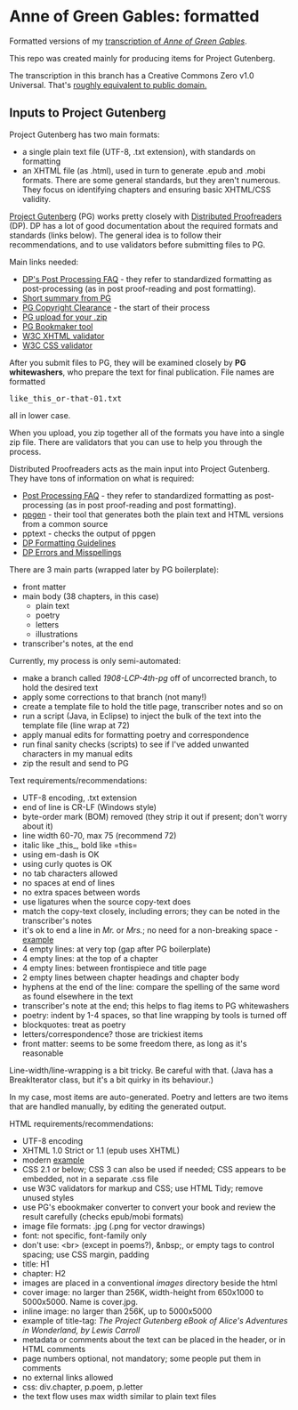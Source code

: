 # Anne of Green Gables: formatted 

Formatted versions of my <a href='https://johanley.github.io/anne-of-green-gables/index.html'>transcription of _Anne of Green Gables_</a>.

This repo was created mainly for producing items for Project Gutenberg.

The transcription in this branch has a Creative Commons Zero v1.0 Universal. 
That's <a href='https://creativecommons.org/share-your-work/public-domain/cc0'>roughly equivalent to public domain.</a>

## Inputs to Project Gutenberg

Project Gutenberg has two main formats:
<ul>
 <li>a single plain text file (UTF-8, .txt extension), with standards on formatting
 <li>an XHTML file (as .html), used in turn to generate .epub and .mobi formats. 
 There are some general standards, but they aren't numerous.
 They focus on identifying chapters and ensuring basic XHTML/CSS validity.
</ul>

<a href='https://www.gutenberg.org/'>Project Gutenberg</a> (PG) works pretty closely with <a href='https://www.pgdp.net/c/'>Distributed Proofreaders</a> (DP). 
DP has a lot of good documentation about the required formats and standards (links below).
The general idea is to follow their recommendations, and to use validators before submitting files to PG.

Main links needed:
<ul>
 <li><a href='https://www.pgdp.net/wiki/DP_Official_Documentation:PP_and_PPV/Post-Processing_FAQ'>DP's Post Processing FAQ</a> - they refer to standardized formatting as post-processing (as in post proof-reading and post formatting).
 <li><a href='http://www.gutenberg.org/help/volunteers_faq.html'>Short summary from PG</a> 
 <li><a href='https://copy.pglaf.org/index.php'>PG Copyright Clearance</a> - the start of their process
 <li><a href='https://upload.pglaf.org/index.php'>PG upload for your .zip </a> 
 <li><a href='https://ebookmaker.pglaf.org/index.php'>PG Bookmaker tool</a> 
 <li><a href='https://validator.w3.org/'>W3C XHTML validator</a> 
 <li><a href='http://jigsaw.w3.org/css-validator/'>W3C CSS validator</a> 
</ul> 

After you submit files to PG, they will be examined closely by <b>PG whitewashers</b>, who prepare the text for final publication.
File names are formatted

<P><tt>like_this_or-that-01.txt</tt>

<P>all in lower case.

<P>When you upload, you zip together all of the formats you have into a single zip file.
There are validators that you can use to help you through the process.

<P>Distributed Proofreaders acts as the main input into Project Gutenberg. 
They have tons of information on what is required:
<ul>
 <li><a href='https://www.pgdp.net/wiki/DP_Official_Documentation:PP_and_PPV/Post-Processing_FAQ'>Post Processing FAQ</a> - they refer to standardized formatting as post-processing (as in post proof-reading and post formatting).
 <li><a href='https://www.pgdp.net/wiki/PPTools/Ppgen'>ppgen</a> - their tool that generates both the plain text and HTML versions from a common source
 <li>pptext - checks the output of ppgen
 <li><a href='https://www.pgdp.net/wiki/DP_Official_Documentation:Formatting/Formatting_Guidelines'>DP Formatting Guidelines</a>
 <li><a href='https://www.pgdp.net/wiki/DP_Official_Documentation:Formatting/Formatting_Guidelines#p_errors'>DP Errors and Misspellings</a>
</ul>

There are 3 main parts (wrapped later by PG boilerplate):
<ul>
 <li>front matter
 <li>main body (38 chapters, in this case)
  <ul>
   <li>plain text
   <li>poetry
   <li>letters
   <li>illustrations
  </ul> 
 <li>transcriber's notes, at the end
</ul>

<P>Currently, my process is only semi-automated:
<ul>
 <li>make a branch called <em>1908-LCP-4th-pg</em> off of uncorrected branch, to hold the desired text
 <li>apply some corrections to that branch (not many!)
 <li>create a template file to hold the title page, transcriber notes and so on
 <li>run a script (Java, in Eclipse) to inject the bulk of the text into the template file (line wrap at 72)
 <li>apply manual edits for formatting poetry and correspondence
 <li>run final sanity checks (scripts) to see if I've added unwanted characters in my manual edits
 <li>zip the result and send to PG
</ul>


Text requirements/recommendations:
<ul>
 <li>UTF-8 encoding, .txt extension
 <li>end of line is CR-LF (Windows style)
 <li>byte-order mark (BOM) removed (they strip it out if present; don't worry about it)
 <li>line width 60-70, max 75 (recommend 72)
 <li>italic like _this_, bold like =this=
 <li>using em-dash is OK
 <li>using curly quotes is OK
 <li>no tab characters allowed
 <li>no spaces at end of lines
 <li>no extra spaces between words
 <li>use ligatures when the source copy-text does
 <li>match the copy-text closely, including errors; they can be noted in the transcriber's notes
 <li>it's ok to end a line in <em>Mr.</em> or <em>Mrs.</em>; no need for a non-breaking space - <a href='http://www.gutenberg.org/files/64216/64216-0.txt'>example</a>
 <li> 4 empty lines: at very top (gap after PG boilerplate)
 <li> 4 empty lines: at the top of a chapter
 <li> 4 empty lines: between frontispiece and title page
 <li> 2 empty lines between chapter headings and chapter body
 <li> hyphens at the end of the line: compare the spelling of the same word as found elsewhere in the text
 <li> transcriber's note at the end; this helps to flag items to PG whitewashers
 <li> poetry: indent by 1-4 spaces, so that line wrapping by tools is turned off
 <li> blockquotes: treat as poetry
 <li> letters/correspondence? those are trickiest items
 <li> front matter: seems to be some freedom there, as long as it's reasonable
</ul>

<P>Line-width/line-wrapping is a bit tricky. Be careful with that.
(Java has a BreakIterator class, but it's a bit quirky in its behaviour.)

<P>In my case, most items are auto-generated. Poetry and letters are two items 
that are handled manually, by editing the generated output. 

HTML requirements/recommendations:
<ul>
 <li>UTF-8 encoding
 <li>XHTML 1.0 Strict or 1.1 (epub uses XHTML)
 <li>modern <a href='https://www.gutenberg.org/files/2814/2814-h/2814-h.htm'>example</a>
 <li>CSS 2.1 or below; CSS 3 can also be used if needed; CSS appears to be embedded, not in a separate .css file
 <li>use W3C validators for markup and CSS; use HTML Tidy; remove unused styles
 <li>use PG's ebookmaker converter to convert your book and review the result carefully (checks epub/mobi formats)
 <li>image file formats: .jpg (.png for vector drawings)
 <li>font: not specific, font-family only
 <li>don't use: &lt;br&gt; (except in poems?), &amp;nbsp;, or empty tags to control spacing; use CSS margin, padding
 <li>title: H1
 <li>chapter: H2
 <li>images are placed in a conventional <em>images</em> directory beside the html
 <li>cover image: no larger than 256K, width-height from 650x1000 to 5000x5000. Name is cover.jpg.
 <li>inline image: no larger than 256K, up to 5000x5000
 <li>example of title-tag: <em>The Project Gutenberg eBook of Alice's Adventures in Wonderland, by Lewis Carroll</em>
 <li>metadata or comments about the text can be placed in the header, or in HTML comments
 <li>page numbers optional, not mandatory; some people put them in comments
 <li>no external links allowed
 <li>css: div.chapter, p.poem, p.letter
 <li>the text flow uses max width similar to plain text files
</ul>

